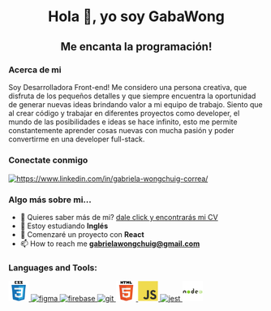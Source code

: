 
<h1 align="center">Hola 👋, yo soy GabaWong</h1>
<h2 align="center">Me encanta la programación!</h3>


<h3 align="left">Acerca de mi</h3>
<p align="left">Soy Desarrolladora Front-end! Me considero una persona creativa, que disfruta de los pequeños detalles y que siempre encuentra la oportunidad de generar nuevas ideas brindando valor a mi equipo de trabajo. Siento que al crear código y trabajar en diferentes proyectos como developer, el mundo de las posibilidades e ideas se hace infinito, esto me permite constantemente  aprender cosas nuevas con mucha pasión y poder convertirme en una developer full-stack. </p>

<h3 align="left">Conectate conmigo</h3>
<p align="left">
<a href="https://linkedin.com/in/https://www.linkedin.com/in/gabriela-wongchuig-correa/" target="blank"><img align="center" src="https://raw.githubusercontent.com/rahuldkjain/github-profile-readme-generator/master/src/images/icons/Social/linked-in-alt.svg" alt="https://www.linkedin.com/in/gabriela-wongchuig-correa/" height="30" width="40" /></a>
</p>


<h3 align="left">Algo más sobre mi...</h3>

- 🔭 Quieres saber más de mi? [dale click y encontrarás mi CV](https://www.canva.com/design/DAFT3j9Nnqg/e1aYQjn9eFrix2BDsQnn1Q/view?utm_content=DAFT3j9Nnqg&utm_campaign=designshare&utm_medium=link2&utm_source=sharebutton)
- 🌱 Estoy estudiando **Inglés**
- 💬 Comenzaré un proyecto con **React**
- 📫 How to reach me **gabrielawongchuig@gmail.com**



<h3 align="left">Languages and Tools:</h3>
<p align="left"> <a href="https://www.w3schools.com/css/" target="_blank" rel="noreferrer"> <img src="https://raw.githubusercontent.com/devicons/devicon/master/icons/css3/css3-original-wordmark.svg" alt="css3" width="40" height="40"/> </a> <a href="https://www.figma.com/" target="_blank" rel="noreferrer"> <img src="https://www.vectorlogo.zone/logos/figma/figma-icon.svg" alt="figma" width="40" height="40"/> </a> <a href="https://firebase.google.com/" target="_blank" rel="noreferrer"> <img src="https://www.vectorlogo.zone/logos/firebase/firebase-icon.svg" alt="firebase" width="40" height="40"/> </a> <a href="https://git-scm.com/" target="_blank" rel="noreferrer"> <img src="https://www.vectorlogo.zone/logos/git-scm/git-scm-icon.svg" alt="git" width="40" height="40"/> </a> <a href="https://www.w3.org/html/" target="_blank" rel="noreferrer"> <img src="https://raw.githubusercontent.com/devicons/devicon/master/icons/html5/html5-original-wordmark.svg" alt="html5" width="40" height="40"/> </a> <a href="https://developer.mozilla.org/en-US/docs/Web/JavaScript" target="_blank" rel="noreferrer"> <img src="https://raw.githubusercontent.com/devicons/devicon/master/icons/javascript/javascript-original.svg" alt="javascript" width="40" height="40"/> </a> <a href="https://jestjs.io" target="_blank" rel="noreferrer"> <img src="https://www.vectorlogo.zone/logos/jestjsio/jestjsio-icon.svg" alt="jest" width="40" height="40"/> </a> <a href="https://nodejs.org" target="_blank" rel="noreferrer"> <img src="https://raw.githubusercontent.com/devicons/devicon/master/icons/nodejs/nodejs-original-wordmark.svg" alt="nodejs" width="40" height="40"/> </a> </p>






